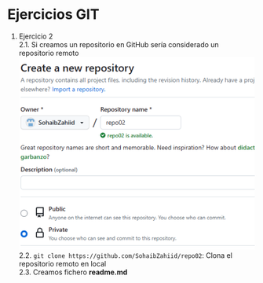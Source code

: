 # Ejercicios GIT
1. Ejercicio 2  
  2.1. Si creamos un repositorio en GitHub sería considerado un repositorio remoto  
  ![Error al cargar la img](./img/Captura.PNG "Creamos repositorio")  
  2.2. `git clone https://github.com/SohaibZahiid/repo02`: Clona el repositorio remoto en local  
  2.3. Creamos fichero **readme.md**   
  


